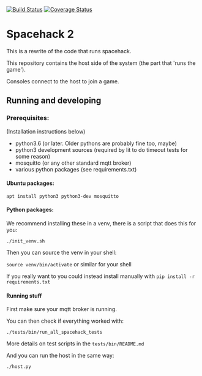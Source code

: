 [![Build Status](https://travis-ci.org/yorkhackspace/Spacehack2Host.svg?branch=master)](https://travis-ci.org/yorkhackspace/Spacehack2Host)
[![Coverage Status](https://coveralls.io/repos/github/yorkhackspace/Spacehack2Host/badge.svg?branch=master)](https://coveralls.io/github/yorkhackspace/Spacehack2Host?branch=master)

# Spacehack 2

This is a rewrite of the code that runs spacehack.

This repository contains the host side of the system (the part that 'runs the game').

Consoles connect to the host to join a game.

## Running and developing

### Prerequisites:

(Installation instructions below)

- python3.6 (or later. Older pythons are probably fine too, maybe)
- python3 development sources (required by lit to do timeout tests for some reason)
- mosquitto (or any other standard mqtt broker)
- various python packages (see requirements.txt)

#### Ubuntu packages:
`apt install python3 python3-dev mosquitto`

#### Python packages:

We recommend installing these in a venv, there is a script that does this for you:

`./init_venv.sh`

Then you can source the venv in your shell:

`source venv/bin/activate` or similar for your shell

If you really want to you could instead install manually with `pip install -r requirements.txt`

#### Running stuff

First make sure your mqtt broker is running.

You can then check if everything worked with:

`./tests/bin/run_all_spacehack_tests`

More details on test scripts in the `tests/bin/README.md`

And you can run the host in the same way:

`./host.py`
